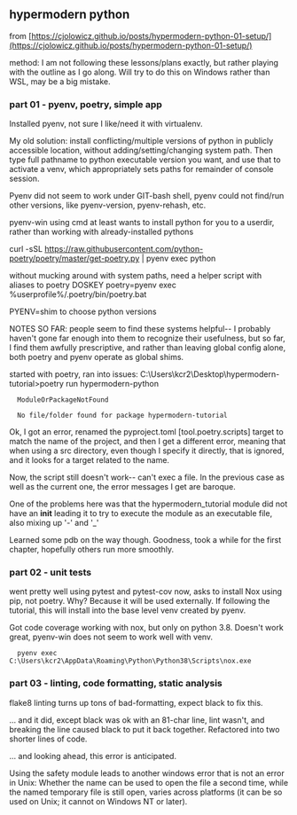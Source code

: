## hypermodern python

from [https://cjolowicz.github.io/posts/hypermodern-python-01-setup/](https://cjolowicz.github.io/posts/hypermodern-python-01-setup/)

method: I am not following these lessons/plans exactly, but rather playing with the outline as I go along.  Will try to do this on Windows rather than WSL, may be a big mistake.

### part 01 - pyenv, poetry, simple app

Installed pyenv, not sure I like/need it with virtualenv.

My old solution: install conflicting/multiple versions of python in publicly accessible location, without adding/setting/changing system path.  Then type full pathname to python executable version you want, and use that to activate a venv, which appropriately sets paths for remainder of console session.

Pyenv did not seem to work under GIT-bash shell, pyenv could not find/run other versions, like pyenv-version, pyenv-rehash, etc.

pyenv-win using cmd at least wants to install python for you to a userdir, rather than working with already-installed pythons

curl -sSL https://raw.githubusercontent.com/python-poetry/poetry/master/get-poetry.py | pyenv exec python

without mucking around with system paths, need a helper script with aliases to poetry
DOSKEY poetry=pyenv exec %userprofile%/.poetry/bin/poetry.bat

PYENV=shim to choose python versions

NOTES SO FAR: people seem to find these systems helpful-- I probably haven't gone far enough into them to recognize their usefulness, but so far, I find them awfully prescriptive, and rather than leaving global config alone, both poetry and pyenv operate as global shims.

started with poetry, ran into issues:
      C:\Users\kcr2\Desktop\hypermodern-tutorial>poetry run hypermodern-python
    
      ModuleOrPackageNotFound
    
      No file/folder found for package hypermodern-tutorial
      
Ok, I got an error, renamed the pyproject.toml [tool.poetry.scripts] target to match the name of the project, and then I get a different error, meaning that when using a src directory, even though I specify it directly, that is ignored, and it looks for a target related to the name.

Now, the script still doesn't work-- can't exec a file.  In the previous case as well as the current one, the error messages I get are baroque.

One of the problems here was that the hypermodern_tutorial module did not have an __init__ leading it to try to execute the module as an executable file, also mixing up '-' and '_'

Learned some pdb on the way though.  Goodness, took a while for the first chapter, hopefully others run more smoothly.

### part 02 - unit tests

went pretty well using pytest and pytest-cov
now, asks to install Nox using pip, not poetry.  Why?  Because it will be used externally.  If following the tutorial, this will install into the base level venv created by pyenv.

Got code coverage working with nox, but only on python 3.8.  Doesn't work great, pyenv-win does not seem to work well with venv.

      pyenv exec C:\Users\kcr2\AppData\Roaming\Python\Python38\Scripts\nox.exe

### part 03 - linting, code formatting, static analysis

flake8 linting turns up tons of bad-formatting, expect black to fix this.

... and it did, except black was ok with an 81-char line, lint wasn't, and breaking the line caused black to put it back together.  Refactored into two shorter lines of code. 

... and looking ahead, this error is anticipated.

Using the safety module leads to another windows error that is not an error in Unix:
      Whether the name can be used to open the file a second time, while the named temporary file is still open, varies across platforms (it can be so used on Unix; it cannot on Windows NT or later).










